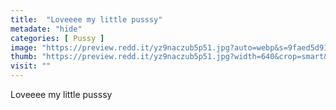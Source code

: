 ```yaml
---
title:  "Loveeee my little pusssy"
metadate: "hide"
categories: [ Pussy ]
image: "https://preview.redd.it/yz9naczub5p51.jpg?auto=webp&s=9faed5d910039cc3a29b7d0adb5b18ea496302bf"
thumb: "https://preview.redd.it/yz9naczub5p51.jpg?width=640&crop=smart&auto=webp&s=e45231144bef899be2b2b24a686f9f3cbb5f878e"
visit: ""
---
```

Loveeee my little pusssy
